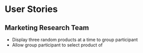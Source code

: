# User Stories

## Marketing Research Team
* Display three random products at a time to group participant
* Allow group participant to select product of 